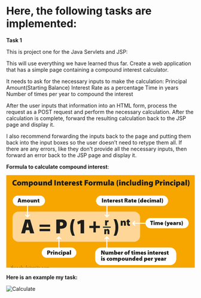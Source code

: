 # Here, the following tasks are implemented:

**Task 1**

This is project one for the Java Servlets and JSP:

This will use everything we have learned thus far. Create a web application that has a simple page containing a compound interest calculator.

It needs to ask for the necessary inputs to make the calculation:
Principal Amount(Starting Balance)
Interest Rate as a percentage
Time in years
Number of times per year to compound the interest

After the user inputs that information into an HTML form, process the request as a POST request and perform the necessary calculation. After the calculation is complete, forward the resulting calculation back to the JSP page and display it. 

I also recommend forwarding the inputs back to the page and putting them back into the input boxes so the user doesn’t need to retype them all. If there are any errors, like they don't provide all the necessary inputs, then forward an error back to the JSP page and display it.

 **Formula to calculate compound interest**: 
 
 ![Formula  to calculate compound interes](https://github.com/SBerdnikau/calculator/blob/master/formula.png )
 
   
**Here is an example my task:**

![Calculate]()   
